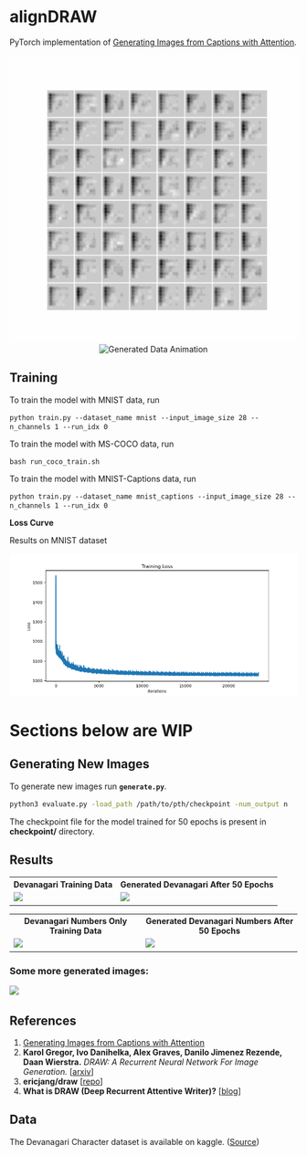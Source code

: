 # alignDRAW
PyTorch implementation of [Generating Images from Captions with Attention](http://arxiv.org/abs/1511.02793).
<p align="center">
<img src="./images/mnist_draw_baseline_results_50_epochs.gif" title="Generated Data using DRAW model" alt="Generated Data Animation">
<img src="./images/mnist_captions_aligndraw_baseline_results_350_epochs.gif" title="Generated Data using alignDRAW model" alt="Generated Data Animation">
</p>

## Training
<!-- Download the data and place it in the **data/** directory. Run **`train.py`** to start training. To change the hyperparameters of the network, update the values in the `param` dictionary in `train.py`. -->

To train the model with MNIST data, run

```
python train.py --dataset_name mnist --input_image_size 28 --n_channels 1 --run_idx 0
```

To train the model with MS-COCO data, run

```
bash run_coco_train.sh
```

To train the model with MNIST-Captions data, run

```
python train.py --dataset_name mnist_captions --input_image_size 28 --n_channels 1 --run_idx 0
```

**Loss Curve**

Results on MNIST dataset
<p align="center">
<img src="./images/mnist_baseline_draw_50_epochs_loss.png" title="Training Loss Curves" alt="Training Loss Curves">
</p>

# Sections below are WIP


## Generating New Images
To generate new images run **`generate.py`**.
```sh
python3 evaluate.py -load_path /path/to/pth/checkpoint -num_output n
```
The checkpoint file for the model trained for 50 epochs is present in **checkpoint/** directory.

## Results
<table align='center'>
<tr align='center'>
<th> Devanagari Training Data </th>
<th> Generated Devanagari After 50 Epochs</th>
</tr>
<tr>
<td><img src = 'images/Devanagari_Training_Data.png'>
<td><img src = 'images/Devanagari_Generated_Image.png'>
</tr>
</table>
<table align='center'>
<tr align='center'>
<th> Devanagari Numbers Only Training Data </th>
<th> Generated Devanagari Numbers After 50 Epochs</th>
</tr>
<tr>
<td><img src = 'images/devanagari_num_Training_Data.png'>
<td><img src = 'images/devanagari_num_epoch_50_generated_image.png'>
</tr>
</table>

### Some more generated images:
<img src = 'images/Generated_Image144_1.png'>

## References
1. [Generating Images from Captions with Attention](http://arxiv.org/abs/1511.02793)
2. **Karol Gregor, Ivo Danihelka, Alex Graves, Danilo Jimenez Rezende, Daan Wierstra.** *DRAW: A Recurrent Neural Network For Image Generation.* [[arxiv](https://arxiv.org/abs/1502.04623)]
3. **ericjang/draw** [[repo](https://github.com/ericjang/draw)]
4. **What is DRAW (Deep Recurrent Attentive Writer)?** [[blog](http://kvfrans.com/what-is-draw-deep-recurrent-attentive-writer/)]

## Data
The Devanagari Character dataset is available on kaggle. ([Source](https://www.kaggle.com/rishianand/devanagari-character-set))
